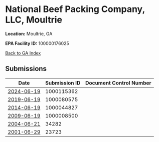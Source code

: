 # National Beef Packing Company, LLC, Moultrie

**Location:** Moultrie, GA

**EPA Facility ID:** 100000176025

[Back to GA Index](../../index.md)

## Submissions

| Date | Submission ID | Document Control Number |
|------|--------------|-------------------------|
| [2024-06-19](submissions/1000115362.md) | 1000115362 |  |
| [2019-06-19](submissions/1000080575.md) | 1000080575 |  |
| [2014-06-19](submissions/1000044827.md) | 1000044827 |  |
| [2009-06-19](submissions/1000008500.md) | 1000008500 |  |
| [2004-06-21](submissions/34282.md) | 34282 |  |
| [2001-06-29](submissions/23723.md) | 23723 |  |
